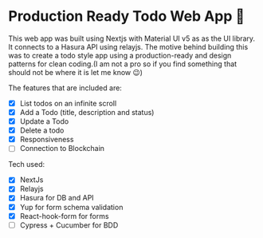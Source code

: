 # Production Ready Todo Web App 🚀

This web app was built using Nextjs with Material UI v5 as as the UI library. It connects to a Hasura API using relayjs. The motive behind building this was to create a todo style app using a production-ready and design patterns for clean coding.(I am not a pro so if you find something that should not be where it is let me know 😉)

The features that are included are: 
- [x] List todos on an infinite scroll
- [x] Add a Todo (title, description and status)
- [x] Update a Todo
- [x] Delete a todo
- [x] Responsiveness
- [ ] Connection to Blockchain

Tech used:
- [x] NextJs
- [x] Relayjs
- [x] Hasura for DB and API
- [x] Yup for form schema validation
- [x] React-hook-form for forms
- [ ] Cypress + Cucumber for BDD
